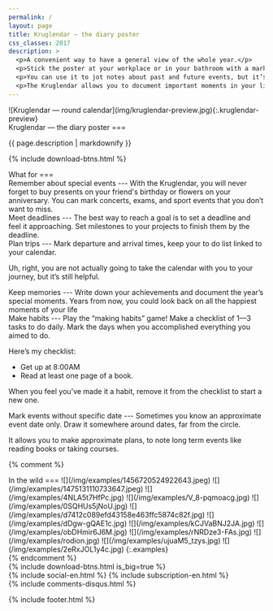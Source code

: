 ```yaml
---
permalink: /
layout: page
title: Kruglendar — the diary poster
css_classes: 2017
description: >
  <p>A convenient way to have a general view of the whole year.</p>
  <p>Stick the poster at your workplace or in your bathroom with a marker nearby.</p>
  <p>You can use it to jot notes about past and future events, but it’s much more than just a simple planner or calendar.</p>
  <p>The Kruglendar allows you to document important moments in your life, your achievements, your adventures, and your goals for the future.  It’s worth keeping the Kruglendar even after the year ends as a memory of your experiences.</p>
---
```


<section id="kruglendar-image" markdown="1">
![Kruglendar — round calendar](img/kruglendar-preview.jpg){:.kruglendar-preview}
<!--![Kruglendar — round calendar](img/kruglendar-{{ site.year }}-preview.png){:.kruglendar-preview}-->
</section>


<section id="description" class="half-width" markdown="1">
Kruglendar — the diary poster
===

{{ page.description | markdownify }}

{% include download-btns.html %}
</section>


<section id="whatfor" class="half-width" markdown="1">
What for
===
<div markdown="1" id="cases">
<div markdown="1" data-name="birthdays" class="test">
Remember about special events
---
With the Kruglendar, you will never forget to buy presents on your friend's birthday or flowers on your anniversary.  You can mark concerts, exams, and sport events that you don’t want to miss.
</div>

<div markdown="1" data-name="deadlines">
Meet deadlines
---
The best way to reach a goal is to set a deadline and feel it approaching. Set milestones to your projects to finish them by the deadline.
</div>

<div markdown="1" data-name="trips">
Plan trips
---
Mark departure and arrival times, keep your to do list linked to your calendar.

Uh, right, you are not actually going to take the calendar with you to your journey, but it’s still helpful.
</div>

<div markdown="1" data-name="moments">
Keep memories
---
Write down your achievements and document the year’s special moments. Years from now, you could look back on all the happiest moments of your life
</div>

<div markdown="1" data-name="habits">
Make habits
---
Play the “making habits” game! Make a checklist of 1—3 tasks to do daily. Mark the days when you accomplished everything you aimed to do.

Here’s my checklist:

- Get up at 8:00AM
- Read at least one page of a book.

When you feel you’ve made it a habit, remove it from the checklist to start a new one.
</div>

<div markdown="1" data-name="long-term">
Mark events without specific date
---
Sometimes you know an approximate event date only. Draw it somewhere around dates, far from the circle.

It allows you to make approximate plans, to note long term events like reading books or taking courses.
</div>
</div>
</section>


{% comment %}
<section id="whatfor" markdown="1">
In the wild
===
![](/img/examples/1456720524922643.jpeg)
![](/img/examples/1475131110733647.jpeg)
![](/img/examples/4NLA5t7HfPc.jpg)
![](/img/examples/V_8-pqmoacg.jpg)
![](/img/examples/0SQHUs5jNoU.jpg)
![](/img/examples/d7412c089efd43158e463ffc5874c82f.jpg)
![](/img/examples/dDgw-gQAE1c.jpg)
![](/img/examples/kCJVaBNJ2JA.jpg)
![](/img/examples/obDHmir6J6M.jpg)
![](/img/examples/rNRDze3-FAs.jpg)
![](/img/examples/rodion.jpg)
![](/img/examples/ujuaM5_tzys.jpg)
![](/img/examples/2eRxJOL1y4c.jpg)
{:.examples}
</section>
{% endcomment %}


<section>
{% include download-btns.html is_big=true %}
</section>


<section id="social-tools">
{% include social-en.html %}
{% include subscription-en.html %}
</section>

<section>
{% include comments-disqus.html %}
</section>

{% include footer.html %}
